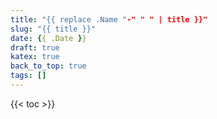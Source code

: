 ```yaml
---
title: "{{ replace .Name "-" " " | title }}"
slug: "{{ title }}"
date: {{ .Date }}
draft: true
katex: true
back_to_top: true
tags: []
---
```


{{< toc >}}
